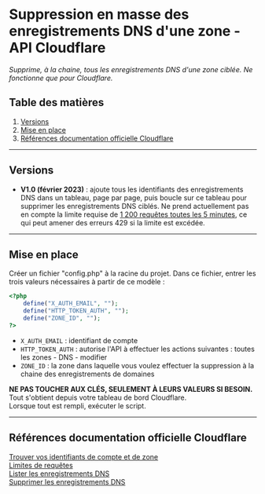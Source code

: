 # Suppression en masse des enregistrements DNS d'une zone - API Cloudflare

_Supprime, à la chaine, tous les enregistrements DNS d'une zone ciblée. Ne fonctionne que pour Cloudflare._

## Table des matières

1. [Versions](#versions)
2. [Mise en place](#mise-en-place)
3. [Références documentation officielle Cloudflare](#références-documentation-officielle-cloudflare)

---

## Versions

- **V1.0 (février 2023)** : ajoute tous les identifiants des enregistrements DNS dans un tableau, page par page, puis boucle sur ce tableau pour supprimer les enregistrements DNS ciblés.
  Ne prend actuellement pas en compte la limite requise de [1 200 requêtes toutes les 5 minutes](https://developers.cloudflare.com/fundamentals/api/reference/limits/), ce qui peut amener des erreurs 429 si la limite est excédée.

---

## Mise en place

Créer un fichier "config.php" à la racine du projet.
Dans ce fichier, entrer les trois valeurs nécessaires à partir de ce modèle :

```php
<?php
    define("X_AUTH_EMAIL", "");
    define("HTTP_TOKEN_AUTH", "");
    define("ZONE_ID", "");
?>
```

- `X_AUTH_EMAIL` : identifiant de compte
- `HTTP_TOKEN_AUTH` : autorise l'API à effectuer les actions suivantes : toutes les zones - DNS - modifier
- `ZONE_ID` : la zone dans laquelle vous voulez effectuer la suppression à la chaine des enregistrements de domaines

**NE PAS TOUCHER AUX CLÉS, SEULEMENT À LEURS VALEURS SI BESOIN.**<br>
Tout s'obtient depuis votre tableau de bord Cloudflare.<br>
Lorsque tout est rempli, exécuter le script.

---

## Références documentation officielle Cloudflare

[Trouver vos identifiants de compte et de zone](https://developers.cloudflare.com/fundamentals/get-started/basic-tasks/find-account-and-zone-ids/)<br>
[Limites de requêtes](https://developers.cloudflare.com/fundamentals/api/reference/limits/)<br>
[Lister les enregistrements DNS](https://developers.cloudflare.com/api/operations/dns-records-for-a-zone-list-dns-records)<br>
[Supprimer les enregistrements DNS](https://developers.cloudflare.com/api/operations/dns-records-for-a-zone-delete-dns-record)

